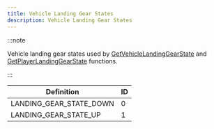 ```yaml
---
title: Vehicle Landing Gear States
description: Vehicle Landing Gear States
---
```


:::note

Vehicle landing gear states used by [GetVehicleLandingGearState](../functions/GetVehicleLandingGearState) and [GetPlayerLandingGearState](../functions/GetPlayerLandingGearState) functions.

:::

| Definition              | ID |
|-------------------------|----|
| LANDING_GEAR_STATE_DOWN | 0  |
| LANDING_GEAR_STATE_UP   | 1  |
